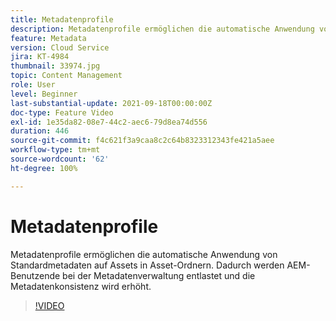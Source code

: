 ```yaml
---
title: Metadatenprofile
description: Metadatenprofile ermöglichen die automatische Anwendung von Standardmetadaten auf Assets in Asset-Ordnern. Dadurch werden AEM-Benutzende bei der Metadatenverwaltung entlastet und die Metadatenkonsistenz wird erhöht.
feature: Metadata
version: Cloud Service
jira: KT-4984
thumbnail: 33974.jpg
topic: Content Management
role: User
level: Beginner
last-substantial-update: 2021-09-18T00:00:00Z
doc-type: Feature Video
exl-id: 1e35da82-08e7-44c2-aec6-79d8ea74d556
duration: 446
source-git-commit: f4c621f3a9caa8c2c64b8323312343fe421a5aee
workflow-type: tm+mt
source-wordcount: '62'
ht-degree: 100%

---
```


# Metadatenprofile

Metadatenprofile ermöglichen die automatische Anwendung von Standardmetadaten auf Assets in Asset-Ordnern. Dadurch werden AEM-Benutzende bei der Metadatenverwaltung entlastet und die Metadatenkonsistenz wird erhöht.

>[!VIDEO](https://video.tv.adobe.com/v/33974?quality=12&learn=on)
